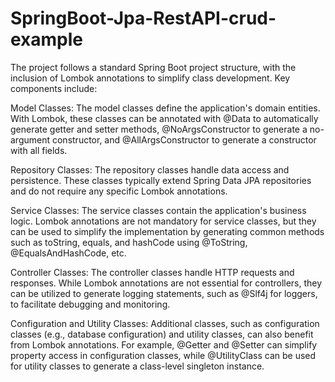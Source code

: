 # SpringBoot-Jpa-RestAPI-crud-example

The project follows a standard Spring Boot project structure, with the inclusion of Lombok annotations to simplify class development. Key components include:

Model Classes: 
The model classes define the application's domain entities. With Lombok, these classes can be annotated with @Data to automatically generate getter and setter methods, @NoArgsConstructor to generate a no-argument constructor, and @AllArgsConstructor to generate a constructor with all fields.

Repository Classes: 
The repository classes handle data access and persistence. These classes typically extend Spring Data JPA repositories and do not require any specific Lombok annotations.

Service Classes: 
The service classes contain the application's business logic. Lombok annotations are not mandatory for service classes, but they can be used to simplify the implementation by generating common methods such as toString, equals, and hashCode using @ToString, @EqualsAndHashCode, etc.

Controller Classes: 
The controller classes handle HTTP requests and responses. While Lombok annotations are not essential for controllers, they can be utilized to generate logging statements, such as @Slf4j for loggers, to facilitate debugging and monitoring.

Configuration and Utility Classes: 
Additional classes, such as configuration classes (e.g., database configuration) and utility classes, can also benefit from Lombok annotations. For example, @Getter and @Setter can simplify property access in configuration classes, while @UtilityClass can be used for utility classes to generate a class-level singleton instance.
